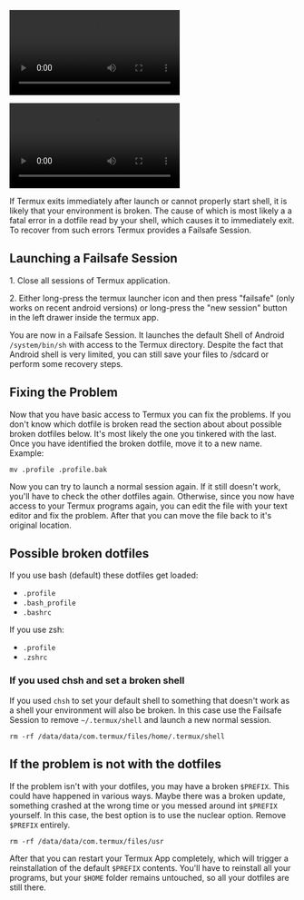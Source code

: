 ![](images/Start_failsafe_session.mp4)

![](images/Termux-failsafe-recover.mp4)

If Termux exits immediately after launch or cannot properly start shell,
it is likely that your environment is broken. The cause of which is most
likely a a fatal error in a dotfile read by your shell, which causes it
to immediately exit. To recover from such errors Termux provides a
Failsafe Session.

## Launching a Failsafe Session

1\. Close all sessions of Termux application.

2\. Either long-press the termux launcher icon and then press "failsafe"
(only works on recent android versions) or long-press the "new session"
button in the left drawer inside the termux app.

You are now in a Failsafe Session. It launches the default Shell of
Android `/system/bin/sh` with access to the Termux directory. Despite
the fact that Android shell is very limited, you can still save your
files to /sdcard or perform some recovery steps.

## Fixing the Problem

Now that you have basic access to Termux you can fix the problems. If
you don't know which dotfile is broken read the section about about
possible broken dotfiles below. It's most likely the one you tinkered
with the last. Once you have identified the broken dotfile, move it to a
new name. Example:

`mv .profile .profile.bak`

Now you can try to launch a normal session again. If it still doesn't
work, you'll have to check the other dotfiles again. Otherwise, since
you now have access to your Termux programs again, you can edit the file
with your text editor and fix the problem. After that you can move the
file back to it's original location.

## Possible broken dotfiles

If you use bash (default) these dotfiles get loaded:

- `.profile`
- `.bash_profile`
- `.bashrc`

If you use zsh:

- `.profile`
- `.zshrc`

### If you used chsh and set a broken shell

If you used `chsh` to set your default shell to something that doesn't
work as a shell your environment will also be broken. In this case use
the Failsafe Session to remove `~/.termux/shell` and launch a new normal
session.

`rm -rf /data/data/com.termux/files/home/.termux/shell`

## If the problem is not with the dotfiles

If the problem isn't with your dotfiles, you may have a broken
`$PREFIX`. This could have happened in various ways. Maybe there was a
broken update, something crashed at the wrong time or you messed around
int `$PREFIX` yourself. In this case, the best option is to use the
nuclear option. Remove `$PREFIX` entirely.

`rm -rf /data/data/com.termux/files/usr`

After that you can restart your Termux App completely, which will
trigger a reinstallation of the default `$PREFIX` contents. You'll have
to reinstall all your programs, but your `$HOME` folder remains
untouched, so all your dotfiles are still there.